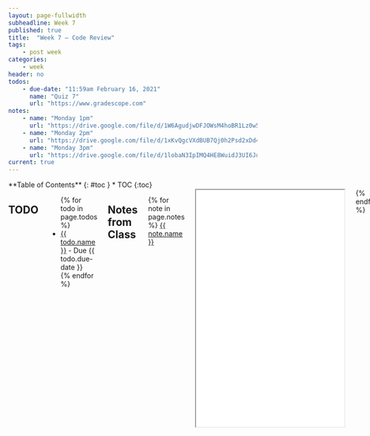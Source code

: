 ```yaml
---
layout: page-fullwidth
subheadline: Week 7
published: true
title:  "Week 7 – Code Review"
tags:
    - post week
categories:
    - week
header: no
todos:
    - due-date: "11:59am February 16, 2021"
      name: "Quiz 7"
      url: "https://www.gradescope.com"
notes:
    - name: "Monday 1pm"
      url: "https://drive.google.com/file/d/1W6AgudjwDFJOWsM4hoBR1Lz0w5bb0ct7"
    - name: "Monday 2pm"
      url: "https://drive.google.com/file/d/1xKvQgcVXdBUB7Qj0h2Psd2xDd4TB-EbW"
    - name: "Monday 3pm"
      url: "https://drive.google.com/file/d/1lobaN3IpIMQ4HE8WuidJ3UI6Ju6wk16J"
current: true
---
```


<div class="row">
<div class="medium-4 medium-push-8 columns" markdown="1">
<div class="panel radius fixed-toc"  data-options="sticky_on:large" markdown="1">
**Table of Contents**
{: #toc }
*  TOC
{:toc}
</div>
</div><!-- /.medium-4.columns -->

<div class="medium-8 medium-pull-4 columns" markdown="1">

## TODO

<ul>
{% for todo in page.todos %}
<li><a href="{{ todo.url }}">{{ todo.name }}</a> - Due {{ todo.due-date }}</li>
{% endfor %}
</ul>

## Notes from Class

{% for note in page.notes %}
<a href="{{ note.url }}">{{ note.name }}</a>
<iframe src="{{ note.url }}/preview" width="640" height="480" allow="autoplay"></iframe>
{% endfor %}

- <a href="https://github.com/ucsd-cse15l-w22/markdown-parse/tree/2pm">Monday 1pm Code</a>
- <a href="https://github.com/ucsd-cse15l-w22/markdown-parse/tree/3pm">Monday 2pm Code</a>
- <a href="https://github.com/ucsd-cse15l-w22/markdown-parse/tree/4pm">Monday 3pm Code</a>


## Lab Tasks

In this lab, you will review another group's code to give feedback, find new
bugs, and learn from each other.

More will be posted about how you'll share the labs and the feedback on
Wednesday!
